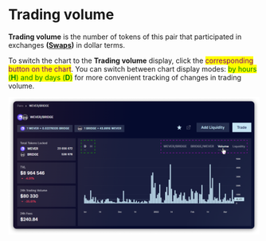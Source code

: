 # Trading volume

**Trading volume** is the number of tokens of this pair that participated in exchanges **(**[**Swaps**](transactions.md)**)** in dollar terms.&#x20;

To switch the chart to the **Trading volume** display, click the <mark style="color:purple;">corresponding button on the chart</mark>. You can switch between chart display modes: <mark style="color:green;">by hours (</mark><mark style="color:green;">**H**</mark><mark style="color:green;">) and by days (</mark><mark style="color:green;">**D**</mark><mark style="color:green;">)</mark> for more convenient tracking of changes in trading volume.

![](<../../../../.gitbook/assets/image (132).png>)
